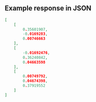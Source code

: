 

## Example response in JSON

```json
[
    [
        0.35601907,
        -0.0169283,
        0.00746663
    ],
    [
        -0.01692476,
        0.36240842,
        0.04663598
    ],
    [
        0.00749792,
        0.04674398,
        0.37919552
    ]
]
```

